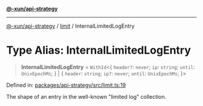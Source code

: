 [**@-xun/api-strategy**](../../README.md)

***

[@-xun/api-strategy](../../README.md) / [limit](../README.md) / InternalLimitedLogEntry

# Type Alias: InternalLimitedLogEntry

> **InternalLimitedLogEntry** = `WithId`\<\{ `header?`: `never`; `ip`: `string`; `until`: `UnixEpochMs`; \} \| \{ `header`: `string`; `ip?`: `never`; `until`: `UnixEpochMs`; \}\>

Defined in: [packages/api-strategy/src/limit.ts:19](https://github.com/Xunnamius/api-utils/blob/9ad17e4ad2e689dd2955c28701b11d077ae09346/packages/api-strategy/src/limit.ts#L19)

The shape of an entry in the well-known "limited log" collection.

